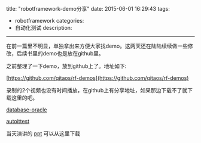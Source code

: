 title: "robotframework-demo分享"
date: 2015-06-01 16:29:43
tags:
- robotframework
categories:
- 自动化测试
description:

---

在前一篇里不明显，单独拿出来方便大家找demo。这两天还在陆陆续续做一些修改，后续书里的demo也是放在github里。

之前整理了一下demo，放到github上了。地址如下:

[https://github.com/qitaos/rf-demos](https://github.com/qitaos/rf-demos)

录制的2个视频也没有时间播放，在github上有分享地址，如果那边下载不了就下载这里的吧。

[database-oracle](/video/dbtest1.mp4)

[autoittest](/video/autoittest.mp4)

当天演讲的 [ppt](/static/RF自动化测试介绍.pdf) 可以从这里下载

